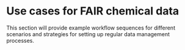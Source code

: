 # Use cases for FAIR chemical data

This section will provide example workflow sequences for different scenarios and strategies for setting up regular data management processes. 
